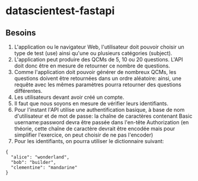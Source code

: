 # datascientest-fastapi

## Besoins

1. L'application ou le navigateur Web, l'utilisateur doit pouvoir choisir un type de test (use) ainsi qu'une ou plusieurs catégories (subject).
2. L'application peut produire des QCMs de 5, 10 ou 20 questions. L'API doit donc être en mesure de retourner ce nombre de questions.
3. Comme l'application doit pouvoir générer de nombreux QCMs, les questions doivent être retournées dans un ordre aléatoire: ainsi, une requête avec les mêmes paramètres pourra retourner des questions différentes.
4. Les utilisateurs devant avoir créé un compte.
5. Il faut que nous soyons en mesure de vérifier leurs identifiants.
6. Pour l'instant l'API utilise une authentification basique, à base de nom d'utilisateur et de mot de passe: la chaîne de caractères contenant Basic username:password devra être passée dans l'en-tête Authorization (en théorie, cette chaîne de caractère devrait être encodée mais pour simplifier l'exercice, on peut choisir de ne pas l'encoder)
7. Pour les identifiants, on pourra utiliser le dictionnaire suivant:

```
{
  "alice": "wonderland",
  "bob": "builder",
  "clementine": "mandarine"
}
```
